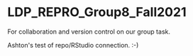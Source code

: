 # LDP_REPRO_Group8_Fall2021
For collaboration and version control on our group task. 

Ashton's test of repo/RStudio connection. :-)